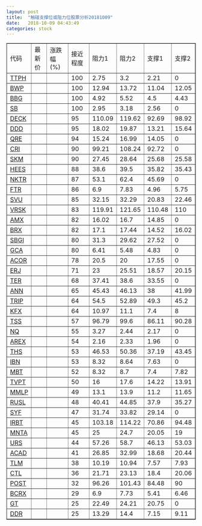 ```yaml
---
layout: post
title:  "触碰支撑位或阻力位股票分析20181009"
date:   2018-10-09 04:43:49
categories: stock
---
```

<script type="text/javascript">
var stockList = []
stockList.push('gb_ttph');
stockList.push('gb_bwp');
stockList.push('gb_bbg');
stockList.push('gb_sb');
stockList.push('gb_deck');
stockList.push('gb_ddd');
stockList.push('gb_qre');
stockList.push('gb_cri');
stockList.push('gb_skm');
stockList.push('gb_hees');
stockList.push('gb_nktr');
stockList.push('gb_ftr');
stockList.push('gb_svu');
stockList.push('gb_vrsk');
stockList.push('gb_amx');
stockList.push('gb_brx');
stockList.push('gb_sbgi');
stockList.push('gb_gca');
stockList.push('gb_acor');
stockList.push('gb_erj');
stockList.push('gb_ter');
stockList.push('gb_ann');
stockList.push('gb_trip');
stockList.push('gb_kfx');
stockList.push('gb_tss');
stockList.push('gb_nq');
stockList.push('gb_arex');
stockList.push('gb_ths');
stockList.push('gb_ibn');
stockList.push('gb_mbt');
stockList.push('gb_tvpt');
stockList.push('gb_mmlp');
stockList.push('gb_rusl');
stockList.push('gb_syf');
stockList.push('gb_irbt');
stockList.push('gb_mnta');
stockList.push('gb_urs');
stockList.push('gb_acad');
stockList.push('gb_tlm');
stockList.push('gb_ctl');
stockList.push('gb_post');
stockList.push('gb_bcrx');
stockList.push('gb_gt');
stockList.push('gb_ddr');
</script>
<table border="1">
 <tr>
 <td>代码</td>
 <td>最新价</td>
 <td>涨跌幅(%)</td>
 <td>接近程度</td>
 <td>阻力1</td>
 <td>阻力2</td>
 <td>支撑1</td>
 <td>支撑2</td>
</tr>
  <tr id="ttph" class="red">
  <td><a href="http://stock.finance.sina.com.cn/usstock/quotes/TTPH.html" target="_blank">TTPH</a></td><td></td><td></td><td>100</td><td>2.75</td><td>3.2</td><td>2.21</td><td>0</td></tr>
  <tr id="bwp" class="green">
  <td><a href="http://stock.finance.sina.com.cn/usstock/quotes/BWP.html" target="_blank">BWP</a></td><td></td><td></td><td>100</td><td>12.94</td><td>13.72</td><td>11.04</td><td>12.05</td></tr>
  <tr id="bbg" class="red">
  <td><a href="http://stock.finance.sina.com.cn/usstock/quotes/BBG.html" target="_blank">BBG</a></td><td></td><td></td><td>100</td><td>4.92</td><td>5.52</td><td>4.5</td><td>4.43</td></tr>
  <tr id="sb" class="red">
  <td><a href="http://stock.finance.sina.com.cn/usstock/quotes/SB.html" target="_blank">SB</a></td><td></td><td></td><td>100</td><td>2.95</td><td>3.18</td><td>2.56</td><td>0</td></tr>
  <tr id="deck" class="red">
  <td><a href="http://stock.finance.sina.com.cn/usstock/quotes/DECK.html" target="_blank">DECK</a></td><td></td><td></td><td>95</td><td>110.09</td><td>119.62</td><td>92.69</td><td>98.92</td></tr>
  <tr id="ddd" class="red">
  <td><a href="http://stock.finance.sina.com.cn/usstock/quotes/DDD.html" target="_blank">DDD</a></td><td></td><td></td><td>95</td><td>18.02</td><td>19.87</td><td>13.21</td><td>15.64</td></tr>
  <tr id="qre" class="red">
  <td><a href="http://stock.finance.sina.com.cn/usstock/quotes/QRE.html" target="_blank">QRE</a></td><td></td><td></td><td>94</td><td>15.24</td><td>16.99</td><td>14.05</td><td>0</td></tr>
  <tr id="cri" class="red">
  <td><a href="http://stock.finance.sina.com.cn/usstock/quotes/CRI.html" target="_blank">CRI</a></td><td></td><td></td><td>90</td><td>99.21</td><td>108.24</td><td>92.72</td><td>0</td></tr>
  <tr id="skm" class="red">
  <td><a href="http://stock.finance.sina.com.cn/usstock/quotes/SKM.html" target="_blank">SKM</a></td><td></td><td></td><td>90</td><td>27.45</td><td>28.64</td><td>25.68</td><td>25.58</td></tr>
  <tr id="hees" class="red">
  <td><a href="http://stock.finance.sina.com.cn/usstock/quotes/HEES.html" target="_blank">HEES</a></td><td></td><td></td><td>88</td><td>38.6</td><td>39.5</td><td>35.82</td><td>35.43</td></tr>
  <tr id="nktr" class="red">
  <td><a href="http://stock.finance.sina.com.cn/usstock/quotes/NKTR.html" target="_blank">NKTR</a></td><td></td><td></td><td>87</td><td>53.1</td><td>62.4</td><td>45.69</td><td>0</td></tr>
  <tr id="ftr" class="red">
  <td><a href="http://stock.finance.sina.com.cn/usstock/quotes/FTR.html" target="_blank">FTR</a></td><td></td><td></td><td>86</td><td>6.9</td><td>7.83</td><td>4.96</td><td>5.75</td></tr>
  <tr id="svu" class="red">
  <td><a href="http://stock.finance.sina.com.cn/usstock/quotes/SVU.html" target="_blank">SVU</a></td><td></td><td></td><td>85</td><td>32.15</td><td>32.29</td><td>20.83</td><td>22.46</td></tr>
  <tr id="vrsk" class="red">
  <td><a href="http://stock.finance.sina.com.cn/usstock/quotes/VRSK.html" target="_blank">VRSK</a></td><td></td><td></td><td>83</td><td>119.91</td><td>121.65</td><td>110.48</td><td>110</td></tr>
  <tr id="amx" class="red">
  <td><a href="http://stock.finance.sina.com.cn/usstock/quotes/AMX.html" target="_blank">AMX</a></td><td></td><td></td><td>82</td><td>16.02</td><td>16.7</td><td>14.85</td><td>0</td></tr>
  <tr id="brx" class="green">
  <td><a href="http://stock.finance.sina.com.cn/usstock/quotes/BRX.html" target="_blank">BRX</a></td><td></td><td></td><td>82</td><td>17.1</td><td>17.44</td><td>14.52</td><td>16.02</td></tr>
  <tr id="sbgi" class="red">
  <td><a href="http://stock.finance.sina.com.cn/usstock/quotes/SBGI.html" target="_blank">SBGI</a></td><td></td><td></td><td>80</td><td>31.3</td><td>29.62</td><td>27.52</td><td>0</td></tr>
  <tr id="gca" class="green">
  <td><a href="http://stock.finance.sina.com.cn/usstock/quotes/GCA.html" target="_blank">GCA</a></td><td></td><td></td><td>80</td><td>6.41</td><td>5.48</td><td>4.83</td><td>0</td></tr>
  <tr id="acor" class="green">
  <td><a href="http://stock.finance.sina.com.cn/usstock/quotes/ACOR.html" target="_blank">ACOR</a></td><td></td><td></td><td>78</td><td>20.5</td><td>20</td><td>17.55</td><td>0</td></tr>
  <tr id="erj" class="green">
  <td><a href="http://stock.finance.sina.com.cn/usstock/quotes/ERJ.html" target="_blank">ERJ</a></td><td></td><td></td><td>71</td><td>23</td><td>25.51</td><td>18.57</td><td>20.15</td></tr>
  <tr id="ter" class="green">
  <td><a href="http://stock.finance.sina.com.cn/usstock/quotes/TER.html" target="_blank">TER</a></td><td></td><td></td><td>68</td><td>37.41</td><td>38.6</td><td>33.55</td><td>0</td></tr>
  <tr id="ann" class="red">
  <td><a href="http://stock.finance.sina.com.cn/usstock/quotes/ANN.html" target="_blank">ANN</a></td><td></td><td></td><td>65</td><td>45.43</td><td>46.13</td><td>38</td><td>41.99</td></tr>
  <tr id="trip" class="green">
  <td><a href="http://stock.finance.sina.com.cn/usstock/quotes/TRIP.html" target="_blank">TRIP</a></td><td></td><td></td><td>64</td><td>54.5</td><td>52.89</td><td>49.3</td><td>45.2</td></tr>
  <tr id="kfx" class="green">
  <td><a href="http://stock.finance.sina.com.cn/usstock/quotes/KFX.html" target="_blank">KFX</a></td><td></td><td></td><td>64</td><td>10.97</td><td>11.1</td><td>7.4</td><td>8</td></tr>
  <tr id="tss" class="red">
  <td><a href="http://stock.finance.sina.com.cn/usstock/quotes/TSS.html" target="_blank">TSS</a></td><td></td><td></td><td>57</td><td>96.79</td><td>99.6</td><td>86.11</td><td>90.28</td></tr>
  <tr id="nq" class="green">
  <td><a href="http://stock.finance.sina.com.cn/usstock/quotes/NQ.html" target="_blank">NQ</a></td><td></td><td></td><td>55</td><td>3.27</td><td>2.44</td><td>2.17</td><td>0</td></tr>
  <tr id="arex" class="red">
  <td><a href="http://stock.finance.sina.com.cn/usstock/quotes/AREX.html" target="_blank">AREX</a></td><td></td><td></td><td>54</td><td>2.16</td><td>2.33</td><td>1.96</td><td>0</td></tr>
  <tr id="ths" class="green">
  <td><a href="http://stock.finance.sina.com.cn/usstock/quotes/THS.html" target="_blank">THS</a></td><td></td><td></td><td>53</td><td>46.53</td><td>50.36</td><td>37.19</td><td>43.45</td></tr>
  <tr id="ibn" class="red">
  <td><a href="http://stock.finance.sina.com.cn/usstock/quotes/IBN.html" target="_blank">IBN</a></td><td></td><td></td><td>53</td><td>8.32</td><td>8.64</td><td>7.63</td><td>0</td></tr>
  <tr id="mbt" class="red">
  <td><a href="http://stock.finance.sina.com.cn/usstock/quotes/MBT.html" target="_blank">MBT</a></td><td></td><td></td><td>52</td><td>8.32</td><td>8.7</td><td>7.4</td><td>7.82</td></tr>
  <tr id="tvpt" class="red">
  <td><a href="http://stock.finance.sina.com.cn/usstock/quotes/TVPT.html" target="_blank">TVPT</a></td><td></td><td></td><td>50</td><td>16</td><td>17.6</td><td>14.22</td><td>13.91</td></tr>
  <tr id="mmlp" class="green">
  <td><a href="http://stock.finance.sina.com.cn/usstock/quotes/MMLP.html" target="_blank">MMLP</a></td><td></td><td></td><td>49</td><td>13.1</td><td>13.9</td><td>11.2</td><td>11.65</td></tr>
  <tr id="rusl" class="green">
  <td><a href="http://stock.finance.sina.com.cn/usstock/quotes/RUSL.html" target="_blank">RUSL</a></td><td></td><td></td><td>48</td><td>40.41</td><td>44.85</td><td>37.9</td><td>35.27</td></tr>
  <tr id="syf" class="red">
  <td><a href="http://stock.finance.sina.com.cn/usstock/quotes/SYF.html" target="_blank">SYF</a></td><td></td><td></td><td>47</td><td>31.74</td><td>33.82</td><td>29.14</td><td>0</td></tr>
  <tr id="irbt" class="green">
  <td><a href="http://stock.finance.sina.com.cn/usstock/quotes/IRBT.html" target="_blank">IRBT</a></td><td></td><td></td><td>45</td><td>103.18</td><td>114.22</td><td>70.86</td><td>94.48</td></tr>
  <tr id="mnta" class="green">
  <td><a href="http://stock.finance.sina.com.cn/usstock/quotes/MNTA.html" target="_blank">MNTA</a></td><td></td><td></td><td>45</td><td>25</td><td>24.7</td><td>20.05</td><td>19</td></tr>
  <tr id="urs" class="green">
  <td><a href="http://stock.finance.sina.com.cn/usstock/quotes/URS.html" target="_blank">URS</a></td><td></td><td></td><td>44</td><td>57.26</td><td>58.7</td><td>46.13</td><td>53.03</td></tr>
  <tr id="acad" class="green">
  <td><a href="http://stock.finance.sina.com.cn/usstock/quotes/ACAD.html" target="_blank">ACAD</a></td><td></td><td></td><td>41</td><td>26.85</td><td>32.99</td><td>18.68</td><td>20.44</td></tr>
  <tr id="tlm" class="green">
  <td><a href="http://stock.finance.sina.com.cn/usstock/quotes/TLM.html" target="_blank">TLM</a></td><td></td><td></td><td>38</td><td>10.19</td><td>10.94</td><td>7.57</td><td>7.93</td></tr>
  <tr id="ctl" class="red">
  <td><a href="http://stock.finance.sina.com.cn/usstock/quotes/CTL.html" target="_blank">CTL</a></td><td></td><td></td><td>36</td><td>21.71</td><td>23.13</td><td>18.4</td><td>20.06</td></tr>
  <tr id="post" class="red">
  <td><a href="http://stock.finance.sina.com.cn/usstock/quotes/POST.html" target="_blank">POST</a></td><td></td><td></td><td>32</td><td>96.26</td><td>101.43</td><td>84.48</td><td>90</td></tr>
  <tr id="bcrx" class="red">
  <td><a href="http://stock.finance.sina.com.cn/usstock/quotes/BCRX.html" target="_blank">BCRX</a></td><td></td><td></td><td>29</td><td>6.9</td><td>7.73</td><td>5.41</td><td>6.46</td></tr>
  <tr id="gt" class="green">
  <td><a href="http://stock.finance.sina.com.cn/usstock/quotes/GT.html" target="_blank">GT</a></td><td></td><td></td><td>25</td><td>22.49</td><td>24.21</td><td>20.75</td><td>0</td></tr>
  <tr id="ddr" class="red">
  <td><a href="http://stock.finance.sina.com.cn/usstock/quotes/DDR.html" target="_blank">DDR</a></td><td></td><td></td><td>25</td><td>13.29</td><td>14.4</td><td>7.15</td><td>9.11</td></tr>
</table>
